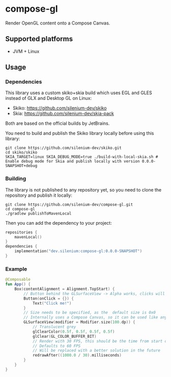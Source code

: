 # compose-gl

Render OpenGL content onto a Compose Canvas.

## Supported platforms

- JVM + Linux

## Usage

### Dependencies

This library uses a custom skiko+skia build which uses EGL and GLES instead of GLX and Desktop GL on Linux:
- Skiko: https://github.com/silenium-dev/skiko
- Skia: https://github.com/silenium-dev/skia-pack

Both are based on the official builds by JetBrains.

You need to build and publish the Skiko library locally before using this library:
```shell
git clone https://github.com/silenium-dev/skiko.git
cd skiko/skiko
SKIA_TARGET=linux SKIA_DEBUG_MODE=true ./build-with-local-skia.sh # Enable debug mode for Skia and publish locally with version 0.0.0-SNAPSHOT+debug
```

### Building

The library is not published to any repository yet, so you need to clone the repository and publish it locally:

```shell
git clone https://github.com/silenium-dev/compose-gl.git
cd compose-gl
./gradlew publishToMavenLocal
```

Then you can add the dependency to your project:

```kotlin
repositories {
    mavenLocal()
}
dependencies {
    implementation("dev.silenium:compose-gl:0.0.0-SNAPSHOT")
}
```

### Example

```kotlin
@Composable
fun App() {
    Box(contentAlignment = Alignment.TopStart) {
        // Button behind the GLSurfaceView -> Alpha works, clicks will be passed through
        Button(onClick = {}) {
            Text("Click me!")
        }
        // Size needs to be specified, as the  default size is 0x0
        // Internally uses a Compose Canvas, so it can be used like any other Composable
        GLSurfaceView(modifier = Modifier.size(100.dp)) {
            // Translucent grey
            glClearColor(0.5f, 0.5f, 0.5f, 0.5f)
            glClear(GL_COLOR_BUFFER_BIT)
            // Render with 30 FPS, this should be the time from start of frame n to frame n+1, the internal logic subtracts render time and other delays
            // Defaults to 60 FPS
            // Will be replaced with a better solution in the future
            redrawAfter((1000.0 / 30).milliseconds)
        }
    }
}
```

